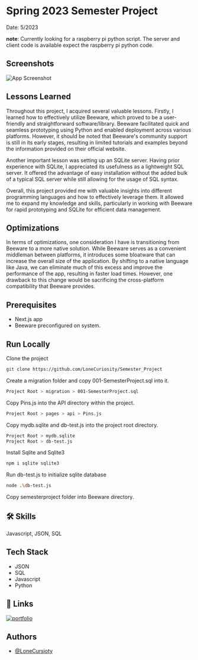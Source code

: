 # Spring 2023 Semester Project
Date: 5/2023

**note**: Currently looking for a raspberry pi python script. The server and client code is available expect the raspberry pi python code.

## Screenshots
![App Screenshot](http://ramongarciajr.tech/Semester_Project.png)

## Lessons Learned

Throughout this project, I acquired several valuable lessons. Firstly, I learned how to effectively utilize Beeware, which proved to be a user-friendly and straightforward software/library. Beeware facilitated quick and seamless prototyping using Python and enabled deployment across various platforms. However, it should be noted that Beeware's community support is still in its early stages, resulting in limited tutorials and examples beyond the information provided on their official website.

Another important lesson was setting up an SQLite server. Having prior experience with SQLite, I appreciated its usefulness as a lightweight SQL server. It offered the advantage of easy installation without the added bulk of a typical SQL server while still allowing for the usage of SQL syntax.

Overall, this project provided me with valuable insights into different programming languages and how to effectively leverage them. It allowed me to expand my knowledge and skills, particularly in working with Beeware for rapid prototyping and SQLite for efficient data management.


## Optimizations

In terms of optimizations, one consideration I have is transitioning from Beeware to a more native solution. While Beeware serves as a convenient middleman between platforms, it introduces some bloatware that can increase the overall size of the application. By shifting to a native language like Java, we can eliminate much of this excess and improve the performance of the app, resulting in faster load times. However, one drawback to this change would be sacrificing the cross-platform compatibility that Beeware provides.

## Prerequisites
- Next.js app
- Beeware preconfigured on system.

## Run Locally

Clone the project

```bash
git clone https://github.com/LoneCuriosity/Semester_Project
```

Create a migration folder and copy 001-SemesterProject.sql into it.

```bash
Project Root > migration > 001-SemesterProject.sql
```

Copy Pins.js into the API directory within the project.

```bash
Project Root > pages > api > Pins.js
```

Copy mydb.sqlite and db-test.js into the project root directory.

```bash
Project Root > mydb.sqlite
Project Root > db-test.js
```

Install Sqlite and Sqlite3

```bash
npm i sqlite sqlite3
```

Run db-test.js to initialize sqlite database

```bash
node .\db-test.js
```

Copy semesterproject folder into Beeware directory.


## 🛠 Skills
Javascript, JSON, SQL


## Tech Stack

- JSON
- SQL
- Javascript
- Python

## 🔗 Links
[![portfolio](https://img.shields.io/badge/my_portfolio-000?style=for-the-badge&logo=ko-fi&logoColor=white)](https://ramongarciajr.tech/)


## Authors

- [@LoneCursioty](https://www.github.com/LoneCursioty)


